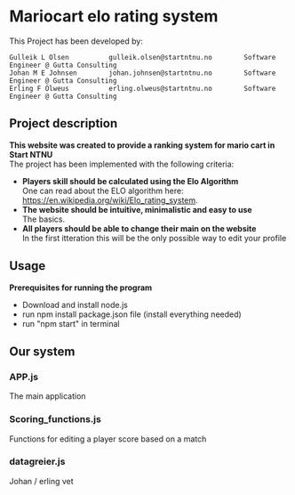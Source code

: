 # Mariocart elo rating system

This Project has been developed by:
```
Gulleik L Olsen          gulleik.olsen@startntnu.no        Software Engineer @ Gutta Consulting
Johan M E Johnsen        johan.johnsen@startntnu.no        Software Engineer @ Gutta Consulting
Erling F Olweus          erling.olweus@startntnu.no        Software Engineer @ Gutta Consulting
```


## Project description
**This website was created to provide a ranking system for mario cart in Start NTNU**  
The project has been implemented with the following criteria:

  - **Players skill should be calculated using the Elo Algorithm**  
     One can read about the ELO algorithm here: https://en.wikipedia.org/wiki/Elo_rating_system.
  - **The website should be intuitive, minimalistic and easy to use**  
     The basics.
  - **All players should be able to change their main on the website**  
     In the first itteration this will be the only possible way to edit your profile

## Usage
**Prerequisites for running the program**
- Download and install node.js
- run npm install package.json file (install everything needed)
- run "npm start" in terminal


## Our system

### APP.js
The main application

### Scoring_functions.js
Functions for editing a player score based on a match

### datagreier.js
Johan / erling vet

